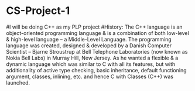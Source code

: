 # CS-Project-1

#I will be doing C++ as my PLP project
#History: The C++ language is an object-oriented programming language & is a combination of both low-level & high-level language – a Middle-Level Language. The programming language was created, designed & developed by a Danish Computer Scientist – Bjarne Stroustrup at Bell Telephone Laboratories (now known as Nokia Bell Labs) in Murray Hill, New Jersey. As he wanted a flexible & a dynamic language which was similar to C with all its features, but with additionality of active type checking, basic inheritance, default functioning argument, classes, inlining, etc. and hence C with Classes (C++) was launched. 
